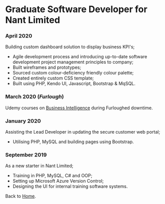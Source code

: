 # Graduate Software Developer for Nant Limited

### April 2020
Building custom dashboard solution to display business KPI's;
- Agile development process and introducing up-to-date software development project management principles to company;
- Built wireframes and prototypes;
- Sourced custom colour-deficiency friendly colour palette;
- Created entirely custom CSS template;
- Built using PHP, Kendo UI, Javascript, Bootstrap & MqSQL.

### March 2020 (_Furlough_)
Udemy courses on [Business Intelligence](https://www.udemy.com/course/datascience/) during Furloughed downtime.

### January 2020
Assisting the Lead Developer in updating the secure customer web portal;
- Utilising PHP, MySQL and building pages using Bootstrap.

### September 2019
As a new starter in Nant Limited;
- Training in PHP, MySQL, C# and OOP;
- Setting up Microsoft Azure Version Control;
- Designing the UI for internal training software systems.


Back to [Home](index.md).